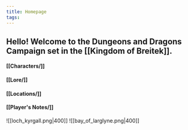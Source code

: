 ```yaml
---
title: Homepage
tags:
---
```

## Hello! Welcome to the Dungeons and Dragons Campaign set in the [[Kingdom of Breitek]].

#### [[Characters/]]
#### [[Lore/]]
#### [[Locations/]]
#### [[Player's Notes/]]




![[loch_kyrgall.png|400]]
![[bay_of_larglyne.png|400]]